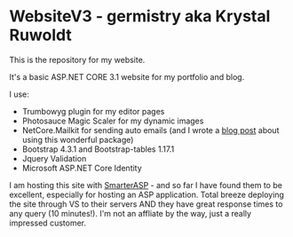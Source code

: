 # WebsiteV3 - germistry aka Krystal Ruwoldt

This is the repository for my website. 

It's a basic ASP.NET CORE 3.1 website for my portfolio and blog. 

I use:
* Trumbowyg plugin for my editor pages 
* Photosauce Magic Scaler for my dynamic images 
* NetCore.Mailkit for sending auto emails (and I wrote a [blog post](https://germistry.com/Post/9/send-template-emails-with-net-core-mailkit) about using this wonderful package)
* Bootstrap 4.3.1 and Bootstrap-tables 1.17.1
* Jquery Validation  
* Microsoft ASP.NET Core Identity 
 
I am hosting this site with [SmarterASP](https://www.smarterasp.net) - and so far I have found them to be excellent, especially for hosting an ASP application. Total breeze deploying the site through VS to their servers AND they have great response times to any query (10 minutes!). I'm not an affliate by the way, just a really impressed customer.
